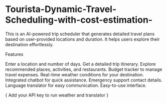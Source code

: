 # Tourista-Dynamic-Travel-Scheduling-with-cost-estimation-
This is an AI-powered trip scheduler that generates detailed travel plans based on user-provided locations and duration. It helps users explore their destination effortlessly.

Features

Enter a location and number of days. Get a detailed trip itinerary. Explore recommended places, activities, and restaurants. Budget tracker to manage travel expenses. Real-time weather conditions for your destination. Integrated chatbot for quick assistance. Emergency support contact details. Language translator for easy communication. Easy-to-use interface.

{ Add your API key to run weather and translator }
